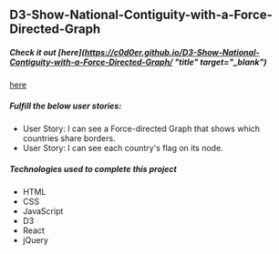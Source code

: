 ## D3-Show-National-Contiguity-with-a-Force-Directed-Graph
##### Check it out [here](https://c0d0er.github.io/D3-Show-National-Contiguity-with-a-Force-Directed-Graph/ "title" target="_blank")

<a href="https://c0d0er.github.io/D3-Show-National-Contiguity-with-a-Force-Directed-Graph/" target="_blank">here</a>

##### Fulfill the below user stories:
- User Story: I can see a Force-directed Graph that shows which countries share borders.
- User Story: I can see each country's flag on its node.

##### Technologies used to complete this project
- HTML
- CSS
- JavaScript
- D3
- React
- jQuery
